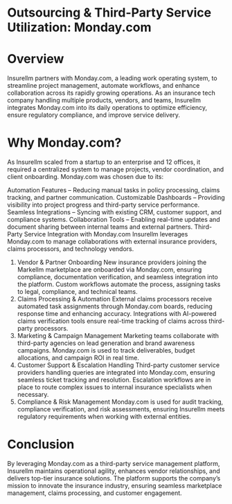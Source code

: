 # Outsourcing & Third-Party Service Utilization: Monday.com

# Overview
Insurellm partners with Monday.com, a leading work operating system, to streamline project management, automate workflows, and enhance collaboration across its rapidly growing operations. As an insurance tech company handling multiple products, vendors, and teams, Insurellm integrates Monday.com into its daily operations to optimize efficiency, ensure regulatory compliance, and improve service delivery.

# Why Monday.com?
As Insurellm scaled from a startup to an enterprise and 12 offices, it required a centralized system to manage projects, vendor coordination, and client onboarding. Monday.com was chosen due to its:

Automation Features – Reducing manual tasks in policy processing, claims tracking, and partner communication.
Customizable Dashboards – Providing visibility into project progress and third-party service performance.
Seamless Integrations – Syncing with existing CRM, customer support, and compliance systems.
Collaboration Tools – Enabling real-time updates and document sharing between internal teams and external partners.
Third-Party Service Integration with Monday.com
Insurellm leverages Monday.com to manage collaborations with external insurance providers, claims processors, and technology vendors.

1. Vendor & Partner Onboarding
New insurance providers joining the Markellm marketplace are onboarded via Monday.com, ensuring compliance, documentation verification, and seamless integration into the platform.
Custom workflows automate the process, assigning tasks to legal, compliance, and technical teams.
2. Claims Processing & Automation
External claims processors receive automated task assignments through Monday.com boards, reducing response time and enhancing accuracy.
Integrations with AI-powered claims verification tools ensure real-time tracking of claims across third-party processors.
3. Marketing & Campaign Management
Marketing teams collaborate with third-party agencies on lead generation and brand awareness campaigns.
Monday.com is used to track deliverables, budget allocations, and campaign ROI in real time.
4. Customer Support & Escalation Handling
Third-party customer service providers handling queries are integrated into Monday.com, ensuring seamless ticket tracking and resolution.
Escalation workflows are in place to route complex issues to internal insurance specialists when necessary.
5. Compliance & Risk Management
Monday.com is used for audit tracking, compliance verification, and risk assessments, ensuring Insurellm meets regulatory requirements when working with external entities.

# Conclusion
By leveraging Monday.com as a third-party service management platform, Insurellm maintains operational agility, enhances vendor relationships, and delivers top-tier insurance solutions. The platform supports the company’s mission to innovate the insurance industry, ensuring seamless marketplace management, claims processing, and customer engagement.

